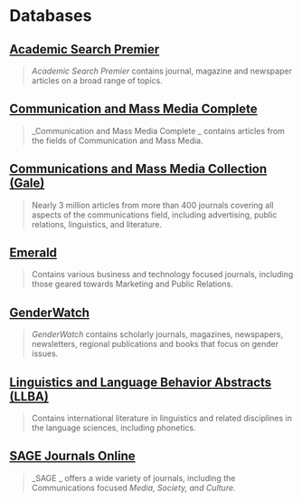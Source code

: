 # Databases

## [Academic Search Premier](http://summit.csuci.edu:2048/login?url=http://search.ebscohost.com/login.aspx?authtype=ip,uid&profile=ehost&defaultdb=aph)

> _Academic Search Premier_ contains journal, magazine and newspaper articles on a broad range of topics.

## [Communication and Mass Media Complete](http://summit.csuci.edu:2048/login?url=http://search.ebscohost.com/login.aspx?authtype=ip,uid&profile=ehost&defaultdb=ufh)

> _Communication and Mass Media Complete _ contains articles from the fields of Communication and Mass Media.

## [Communications and Mass Media Collection \(Gale\)](http://summit.csuci.edu/login?url=http://infotrac.galegroup.com/itweb/csuci?db=PPCM)

> Nearly 3 million articles from more than 400 journals covering all aspects of the communications field, including advertising, public relations, linguistics, and literature.

## [Emerald](http://summit.csuci.edu:2048/login?url=http://www.emeraldinsight.com/)

> Contains various business and technology focused journals, including those geared towards Marketing and Public Relations.

## [GenderWatch](http://summit.csuci.edu:2048/login?url=http://proquest.umi.com/pqdweb?RQT=306&TS=1058457987&DBId=14397#sform)

> _GenderWatch_ contains scholarly journals, magazines, newspapers, newsletters, regional publications and books that focus on gender issues.

## [Linguistics and Language Behavior Abstracts \(LLBA\)](http://summit.csuci.edu/login?url=https://search.proquest.com/llba?accountid=7284)

> Contains international literature in linguistics and related disciplines in the language sciences, including phonetics.

## [SAGE Journals Online](http://summit.csuci.edu:2048/login?url=http://online.sagepub.com/)

> _SAGE _ offers a wide variety of journals, including the Communications focused _Media, Society, and Culture._



